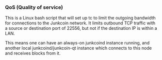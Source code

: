 ### QoS (Quality of service) ###

This is a Linux bash script that will set up tc to limit the outgoing bandwidth for connections to the Junkcoin network. It limits outbound TCP traffic with a source or destination port of 22556, but not if the destination IP is within a LAN.

This means one can have an always-on junkcoind instance running, and another local junkcoind/junkcoin-qt instance which connects to this node and receives blocks from it.

